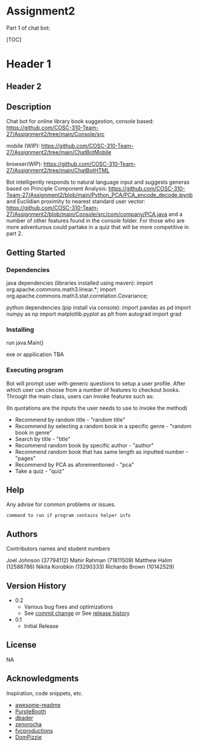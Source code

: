 # Assignment2
Part 1 of chat bot:

[TOC]

# Header 1

## Header 2

## Description

Chat bot for online library book suggestion, 
console based: 
https://github.com/COSC-310-Team-27/Assignment2/tree/main/Console/src

mobile (WIP): 
https://github.com/COSC-310-Team-27/Assignment2/tree/main/ChatBotMobile

browser(WIP): 
https://github.com/COSC-310-Team-27/Assignment2/tree/main/ChatBotHTML

Bot intelligently responds to natural language input and suggests generas based on 
Principle Component Analysis: 
https://github.com/COSC-310-Team-27/Assignment2/blob/main/Python_PCA/PCA_encode_decode.ipynb
and Euclidian proximity to nearest standard user vector: 
https://github.com/COSC-310-Team-27/Assignment2/blob/main/Console/src/com/company/PCA.java 
and a number of other features found in the console folder. For those who are more adventurous could partake in a quiz that will be more competitive in part 2.

## Getting Started

### Dependencies

java dependencies (libraries installed using maven):
import org.apache.commons.math3.linear.*;
import org.apache.commons.math3.stat.correlation.Covariance;

python dependencies (pip install via console):
import pandas as pd
import numpy as np
import matplotlib.pyplot as plt
from autograd import grad 

### Installing

run java.Main()

exe or appliication TBA
### Executing program


             
Bot will prompt user with generic questions to setup a user profile. After which user can choose from a number of features to checkout books. 
Through the main class, users can invoke features such as: 

(In quotations are the inputs the user needs to use to invoke the method)
* Recommend by random title - "random title" 
* Recommend by selecting a random book in a specific genre - "random book in genre"
* Search by title - "title" 
* Recommend random book by specific author - "author"
* Recommend random book that has same length as inputted number - "pages" 
* Recommend by PCA as aforementioned - "pca" 
* Take a quiz - "quiz"


## Help

Any advise for common problems or issues.
```
command to run if program contains helper info
```

## Authors

Contributors names and student numbers

Joel Johnson (37794112)
Mahir Rahman (71811509)
Matthew Halim (12588786)
Nikita Korobkin (13290333)
Richardo Brown (10142529)


## Version History

* 0.2
    * Various bug fixes and optimizations
    * See [commit change]() or See [release history]()
* 0.1
    * Initial Release

## License

NA

## Acknowledgments

Inspiration, code snippets, etc.
* [awesome-readme](https://github.com/matiassingers/awesome-readme)
* [PurpleBooth](https://gist.github.com/PurpleBooth/109311bb0361f32d87a2)
* [dbader](https://github.com/dbader/readme-template)
* [zenorocha](https://gist.github.com/zenorocha/4526327)
* [fvcproductions](https://gist.github.com/fvcproductions/1bfc2d4aecb01a834b46)
* [DomPizzie](https://gist.github.com/DomPizzie/7a5ff55ffa9081f2de27c315f5018afc)
